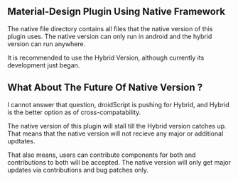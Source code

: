 ## Material-Design Plugin Using Native Framework

The native file directory contains all files that the native version of this plugin uses.
The native version can only run in android and the hybrid version can run anywhere.


It is recommended to use the Hybrid Version, although currently its development just began.

## What About The Future Of Native Version ?

I cannot answer that question, droidScript is pushing for Hybrid, and Hybrid is the better option
as of cross-compatability.

The native version of this plugin will stall till the Hybrid version catches up.
That means that the native version will not recieve any major or additional updtates.

That also means, users can contribute components for both and contributions to both will be accepted.
The native version will only get major updates via contributions and bug patches only.

